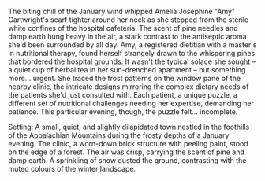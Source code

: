 The biting chill of the January wind whipped Amelia Josephine "Amy" Cartwright's scarf tighter around her neck as she stepped from the sterile white confines of the hospital cafeteria.  The scent of pine needles and damp earth hung heavy in the air, a stark contrast to the antiseptic aroma she'd been surrounded by all day.  Amy, a registered dietitian with a master's in nutritional therapy, found herself strangely drawn to the whispering pines that bordered the hospital grounds.  It wasn't the typical solace she sought – a quiet cup of herbal tea in her sun-drenched apartment – but something more… urgent.  She traced the frost patterns on the window pane of the nearby clinic, the intricate designs mirroring the complex dietary needs of the patients she'd just consulted with.  Each patient, a unique puzzle, a different set of nutritional challenges needing her expertise, demanding her patience.  This particular evening, though, the puzzle felt… incomplete.

Setting: A small, quiet, and slightly dilapidated town nestled in the foothills of the Appalachian Mountains during the frosty depths of a January evening.  The clinic, a worn-down brick structure with peeling paint, stood on the edge of a forest.  The air was crisp, carrying the scent of pine and damp earth.  A sprinkling of snow dusted the ground, contrasting with the muted colours of the winter landscape.
